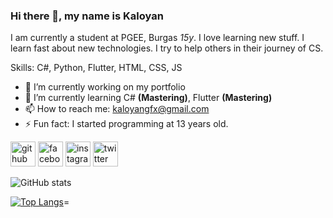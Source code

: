 ### Hi there 👋, my name is Kaloyan
I am currently a student at PGEE, Burgas *15y*. I love learning new stuff. I learn fast about new technologies. I try to help others in their journey of CS.

Skills: C#, Python, Flutter, HTML, CSS, JS

- 🔭 I’m currently working on my portfolio 
- 🌱 I’m currently learning C# **(Mastering)**, Flutter **(Mastering)** 
- 📫 How to reach me: kaloyangfx@gmail.com 
- ⚡ Fun fact: I started programming at 13 years old. 


[<img src='https://cdn.jsdelivr.net/npm/simple-icons@3.0.1/icons/github.svg' alt='github' height='40'>](https://github.com/KaloyanStoyanov06)  [<img src='https://cdn.jsdelivr.net/npm/simple-icons@3.0.1/icons/facebook.svg' alt='facebook' height='40'>](https://www.facebook.com/kalstst)  [<img src='https://cdn.jsdelivr.net/npm/simple-icons@3.0.1/icons/instagram.svg' alt='instagram' height='40'>](https://www.instagram.com/kaloyanes/)  [<img src='https://cdn.jsdelivr.net/npm/simple-icons@3.0.1/icons/twitter.svg' alt='twitter' height='40'>](https://twitter.com/denoic06)  

![GitHub stats](https://github-readme-stats.vercel.app/api?username=KaloyanStoyanov06&show_icons=true&count_private=true&theme=dark)  

[![Top Langs](https://github-readme-stats.vercel.app/api/top-langs/?username=KaloyanStoyanov06&theme=dark)](https://github.com/anuraghazra/github-readme-stats)=

